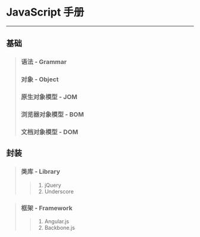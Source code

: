 # JavaScript 手册
***

## 基础

> ### 语法 - Grammar
> ### 对象 - Object
> ### 原生对象模型 - JOM
> ### 浏览器对象模型 - BOM
> ### 文档对象模型 - DOM

## 封装

> ### 类库 - Library
>> 1. jQuery
>> 2. Underscore

> ### 框架 - Framework
>> 1. Angular.js
>> 2. Backbone.js

